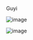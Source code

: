 Guyi



![image](https://github.com/shaoguyi/yatzy/assets/114022474/9ccb3a41-9e86-4b9e-ab24-83716b1a48ed)


![image](https://github.com/shaoguyi/yatzy/assets/114022474/2f4b188b-cc05-4fe9-aab7-864fde77e461)




